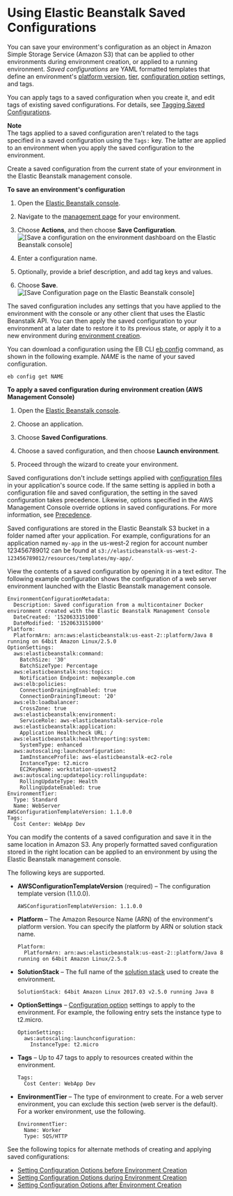 # Using Elastic Beanstalk Saved Configurations<a name="environment-configuration-savedconfig"></a>

You can save your environment's configuration as an object in Amazon Simple Storage Service \(Amazon S3\) that can be applied to other environments during environment creation, or applied to a running environment\. *Saved configurations* are YAML formatted templates that define an environment's [platform version](concepts.platforms.md), [tier](concepts.md#concepts-tier), [configuration option](command-options.md) settings, and tags\.

You can apply tags to a saved configuration when you create it, and edit tags of existing saved configurations\. For details, see [Tagging Saved Configurations](environment-configuration-savedconfig-tagging.md)\.

**Note**  
The tags applied to a saved configuration aren't related to the tags specified in a saved configuration using the `Tags:` key\. The latter are applied to an environment when you apply the saved configuration to the environment\.

Create a saved configuration from the current state of your environment in the Elastic Beanstalk management console\.

**To save an environment's configuration**

1. Open the [Elastic Beanstalk console](https://console.aws.amazon.com/elasticbeanstalk)\.

1. Navigate to the [management page](environments-console.md) for your environment\.

1. Choose **Actions**, and then choose **Save Configuration**\.  
![\[Save a configuration on the environment dashboard on the Elastic Beanstalk console\]](http://docs.aws.amazon.com/elasticbeanstalk/latest/dg/images/environment-cfg-saveconfiguration.png)

1. Enter a configuration name\.

1. Optionally, provide a brief description, and add tag keys and values\.

1. Choose **Save**\.  
![\[Save Configuration page on the Elastic Beanstalk console\]](http://docs.aws.amazon.com/elasticbeanstalk/latest/dg/images/environment-cfg-saveconfiguration-dialog.png)

The saved configuration includes any settings that you have applied to the environment with the console or any other client that uses the Elastic Beanstalk API\. You can then apply the saved configuration to your environment at a later date to restore it to its previous state, or apply it to a new environment during [environment creation](environments-create-wizard.md)\.

You can download a configuration using the EB CLI [eb config](eb3-config.md) command, as shown in the following example\. *NAME* is the name of your saved configuration\. 

```
eb config get NAME
```

**To apply a saved configuration during environment creation \(AWS Management Console\)**

1. Open the [Elastic Beanstalk console](https://console.aws.amazon.com/elasticbeanstalk)\.

1. Choose an application\.

1. Choose **Saved Configurations**\.

1. Choose a saved configuration, and then choose **Launch environment**\.

1. Proceed through the wizard to create your environment\.

Saved configurations don't include settings applied with [configuration files](ebextensions.md) in your application's source code\. If the same setting is applied in both a configuration file and saved configuration, the setting in the saved configuration takes precedence\. Likewise, options specified in the AWS Management Console override options in saved configurations\. For more information, see [Precedence](command-options.md#configuration-options-precedence)\.

Saved configurations are stored in the Elastic Beanstalk S3 bucket in a folder named after your application\. For example, configurations for an application named `my-app` in the us\-west\-2 region for account number 123456789012 can be found at `s3://elasticbeanstalk-us-west-2-123456789012/resources/templates/my-app/`\.

View the contents of a saved configuration by opening it in a text editor\. The following example configuration shows the configuration of a web server environment launched with the Elastic Beanstalk management console\.

```
EnvironmentConfigurationMetadata:
  Description: Saved configuration from a multicontainer Docker environment created with the Elastic Beanstalk Management Console
  DateCreated: '1520633151000'
  DateModified: '1520633151000'
Platform:
  PlatformArn: arn:aws:elasticbeanstalk:us-east-2::platform/Java 8 running on 64bit Amazon Linux/2.5.0
OptionSettings:
  aws:elasticbeanstalk:command:
    BatchSize: '30'
    BatchSizeType: Percentage
  aws:elasticbeanstalk:sns:topics:
    Notification Endpoint: me@example.com
  aws:elb:policies:
    ConnectionDrainingEnabled: true
    ConnectionDrainingTimeout: '20'
  aws:elb:loadbalancer:
    CrossZone: true
  aws:elasticbeanstalk:environment:
    ServiceRole: aws-elasticbeanstalk-service-role
  aws:elasticbeanstalk:application:
    Application Healthcheck URL: /
  aws:elasticbeanstalk:healthreporting:system:
    SystemType: enhanced
  aws:autoscaling:launchconfiguration:
    IamInstanceProfile: aws-elasticbeanstalk-ec2-role
    InstanceType: t2.micro
    EC2KeyName: workstation-uswest2
  aws:autoscaling:updatepolicy:rollingupdate:
    RollingUpdateType: Health
    RollingUpdateEnabled: true
EnvironmentTier:
  Type: Standard
  Name: WebServer
AWSConfigurationTemplateVersion: 1.1.0.0
Tags:
  Cost Center: WebApp Dev
```

You can modify the contents of a saved configuration and save it in the same location in Amazon S3\. Any properly formatted saved configuration stored in the right location can be applied to an environment by using the Elastic Beanstalk management console\.

The following keys are supported\.
+ **AWSConfigurationTemplateVersion** \(required\) – The configuration template version \(1\.1\.0\.0\)\.

  ```
  AWSConfigurationTemplateVersion: 1.1.0.0
  ```
+ **Platform** – The Amazon Resource Name \(ARN\) of the environment's platform version\. You can specify the platform by ARN or solution stack name\.

  ```
  Platform:
    PlatformArn: arn:aws:elasticbeanstalk:us-east-2::platform/Java 8 running on 64bit Amazon Linux/2.5.0
  ```
+ **SolutionStack** – The full name of the [solution stack](concepts.platforms.md) used to create the environment\.

  ```
  SolutionStack: 64bit Amazon Linux 2017.03 v2.5.0 running Java 8
  ```
+ **OptionSettings** – [Configuration option](command-options.md) settings to apply to the environment\. For example, the following entry sets the instance type to t2\.micro\.

  ```
  OptionSettings:
    aws:autoscaling:launchconfiguration:
      InstanceType: t2.micro
  ```
+ **Tags** – Up to 47 tags to apply to resources created within the environment\.

  ```
  Tags:
    Cost Center: WebApp Dev
  ```
+ **EnvironmentTier** – The type of environment to create\. For a web server environment, you can exclude this section \(web server is the default\)\. For a worker environment, use the following\.

  ```
  EnvironmentTier:
    Name: Worker
    Type: SQS/HTTP
  ```

See the following topics for alternate methods of creating and applying saved configurations:
+ [Setting Configuration Options before Environment Creation](environment-configuration-methods-before.md)
+ [Setting Configuration Options during Environment Creation](environment-configuration-methods-during.md)
+ [Setting Configuration Options after Environment Creation](environment-configuration-methods-after.md)